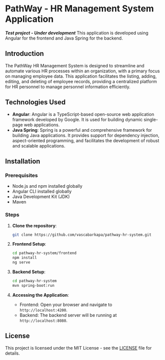 # PathWay - HR Management System Application

***Test project - Under development*** This application is developed using Angular for the frontend and Java Spring for the backend.

## Introduction

The PathWay HR Management System is designed to streamline and automate various HR processes within an organization, with a primary focus on managing employee data. This application facilitates the listing, adding, editing, and deleting of employee records, providing a centralized platform for HR personnel to manage personnel information efficiently.

## Technologies Used

- **Angular**: Angular is a TypeScript-based open-source web application framework developed by Google. It is used for building dynamic single-page web applications.
- **Java Spring**: Spring is a powerful and comprehensive framework for building Java applications. It provides support for dependency injection, aspect-oriented programming, and facilitates the development of robust and scalable applications.

## Installation

### Prerequisites

- Node.js and npm installed globally
- Angular CLI installed globally
- Java Development Kit (JDK)
- Maven

### Steps

1. **Clone the repository**:

    ```bash
    git clone https://github.com/vascabarkapa/pathway-hr-system.git
    ```

2. **Frontend Setup**:
   
    ```bash
    cd pathway-hr-system/frontend
    npm install
    ng serve
    ```

3. **Backend Setup**:

    ```bash
    cd pathway-hr-system
    mvn spring-boot:run
    ```

4. **Accessing the Application**:

    - Frontend: Open your browser and navigate to `http://localhost:4200`.
    - Backend: The backend server will be running at `http://localhost:8080`.

## License

This project is licensed under the MIT License - see the [LICENSE](LICENSE) file for details.
